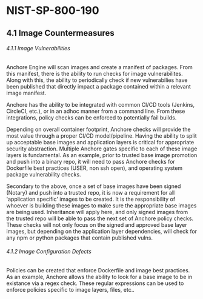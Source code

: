 # NIST-SP-800-190

## 4.1 Image Countermeasures

###### 4.1.1 Image Vulnerabilities

Anchore Engine will scan images and create a manifest of packages. From this manifest, there is the ability to run checks for image vulnerabilites. Along with this, the ability to periodically check if new vulnerabilies have been published that directly impact a package contained within a relevant image manifest. 

Anchore has the ability to be integrated with common CI/CD tools (Jenkins, CircleCI, etc.), or in an adhoc manner from a command line. From these integrations, policy checks can be enforced to potentially fail builds. 

Depending on overall container footprint, Anchore checks will provide the most value through a proper CI/CD model/pipeline. Having the ability to split up acceptable base images and application layers is critical for appropriate security abstraction. Multiple Anchore gates specific to each of these image layers is fundamental. As an example, prior to trusted base image promotion and push into a binary repo, it will need to pass Anchore checks for Dockerfile best practices (USER, non ssh open), and operating system package vulnerability checks. 

Secondary to the above, once a set of base images have been signed (Notary) and push into a trusted repo, it is now a requirement for all 'application specific' images to be created. It is the responsibility of whoever is building these images to make sure the appropriate base images are being used. Inheritance will apply here, and only signed images from the trusted repo will be able to pass the next set of Anchore policy checks. These checks will not only focus on the signed and approved base layer images, but depending on the application layer dependencies, will check for any npm or python packages that contain published vulns. 

###### 4.1.2 Image Configuration Defects

Policies can be created that enforce Dockerfile and image best practices. As an example, Anchore allows the ability to look for a base image to be in existance via a regex check. These regular expressions can be used to enforce policies specific to image layers, files, etc..